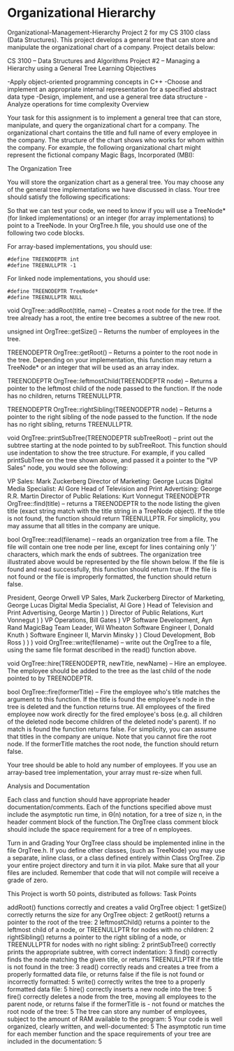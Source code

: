 # Organizational Hierarchy
Organizational-Management-Hierarchy
Project 2 for my CS 3100 class (Data Structures). This project develops a general tree that can store and manipulate the organizational chart of a company. Project details below:

CS 3100 – Data Structures and Algorithms Project #2 – Managing a Hierarchy using a General Tree Learning Objectives

-Apply object-oriented programming concepts in C++
-Choose and implement an appropriate internal representation for a specified abstract data type
-Design, implement, and use a general tree data structure
-Analyze operations for time complexity
Overview

Your task for this assignment is to implement a general tree that can store, manipulate, and query the organizational chart for a company. The organizational chart contains the title and full name of every employee in the company. The structure of the chart shows who works for whom within the company. For example, the following organizational chart might represent the fictional company Magic Bags, Incorporated (MBI):

The Organization Tree

You will store the organization chart as a general tree. You may choose any of the general tree implementations we have discussed in class. Your tree should satisfy the following specifications:

So that we can test your code, we need to know if you will use a TreeNode* (for linked implementations) or an integer (for array implementations) to point to a TreeNode. In your OrgTree.h file, you should use one of the following two code blocks.

For array-based implementations, you should use:

    #define TREENODEPTR int
    #define TREENULLPTR -1
For linked node implementations, you should use:

    #define TREENODEPTR TreeNode*
    #define TREENULLPTR NULL
void OrgTree::addRoot(title, name) – Creates a root node for the tree. If the tree already has a root, the entire tree becomes a subtree of the new root.

unsigned int OrgTree::getSize() – Returns the number of employees in the tree.

TREENODEPTR OrgTree::getRoot() – Returns a pointer to the root node in the tree. Depending on your implementation, this function may return a TreeNode* or an integer that will be used as an array index.

TREENODEPTR OrgTree::leftmostChild(TREENODEPTR node) – Returns a pointer to the leftmost child of the node passed to the function. If the node has no children, returns TREENULLPTR.

TREENODEPTR OrgTree::rightSibling(TREENODEPTR node) – Returns a pointer to the right sibling of the node passed to the function. If the node has no right sibling, returns TREENULLPTR.

void OrgTree::printSubTree(TREENODEPTR subTreeRoot) – print out the subtree starting at the node pointed to by subTreeRoot. This function should use indentation to show the tree structure. For example, if you called printSubTree on the tree shown above, and passed it a pointer to the "VP Sales" node, you would see the following:

  VP Sales: Mark Zuckerberg
  	Director of Marketing: George Lucas
  		Digital Media Specialist: Al Gore
  		Head of Television and Print Advertising: George R.R. Martin
  	Director of Public Relations: Kurt Vonnegut
TREENODEPTR OrgTree::find(title) – returns a TREENODEPTR to the node listing the given title (exact string match with the title string in a TreeNode object). If the title is not found, the function should return TREENULLPTR. For simplicity, you may assume that all titles in the company are unique.

bool OrgTree::read(filename) – reads an organization tree from a file. The file will contain one tree node per line, except for lines containing only ')' characters, which mark the ends of subtrees. The organization tree illustrated above would be represented by the file shown below. If the file is found and read successfully, this function should return true. If the file is not found or the file is improperly formatted, the function should return false.

  President, George Orwell
  VP Sales, Mark Zuckerberg
  Director of Marketing, George Lucas
  Digital Media Specialist, Al Gore
  )
  Head of Television and Print Advertising, George Martin
  )
  )
  Director of Public Relations, Kurt Vonnegut
  )
  )
  VP Operations, Bill Gates
  )
  VP Software Development, Ayn Rand
  MagicBag Team Leader, Wil Wheaton
  Software Engineer I, Donald Knuth
  )
  Software Engineer II, Marvin Minsky
  )
  )
  Cloud Development, Bob Ross
  )
  )
  )
void OrgTree::write(filename) – write out the OrgTree to a file, using the same file format described in the read() function above.

void OrgTree::hire(TREENODEPTR, newTitle, newName) – Hire an employee. The employee should be added to the tree as the last child of the node pointed to by TREENODEPTR.

bool OrgTree::fire(formerTitle) – Fire the employee who's title matches the argument to this function. If the title is found the employee's node in the tree is deleted and the function returns true. All employees of the fired employee now work directly for the fired employee's boss (e.g. all children of the deleted node become children of the deleted node's parent). If no match is found the function returns false. For simplicity, you can assume that titles in the company are unique. Note that you cannot fire the root node. If the formerTitle matches the root node, the function should return false.

Your tree should be able to hold any number of employees. If you use an array-based tree implementation, your array must re-size when full.

Analysis and Documentation

Each class and function should have appropriate header documentation/comments. Each of the functions specified above must include the asymptotic run time, in Θ(n) notation, for a tree of size n, in the header comment block of the function.The OrgTree class comment block should include the space requirement for a tree of n employees.

Turn in and Grading Your OrgTree class should be implemented inline in the file OrgTree.h. If you define other classes, (such as TreeNode) you may use a separate, inline class, or a class defined entirely within Class OrgTree. Zip your entire project directory and turn it in via pilot. Make sure that all your files are included. Remember that code that will not compile will receive a grade of zero.

This Project is worth 50 points, distributed as follows: Task Points

addRoot() functions correctly and creates a valid OrgTree object: 1
getSize() correctly returns the size for any OrgTree object: 2
getRoot() returns a pointer to the root of the tree: 2
leftmostChild() returns a pointer to the leftmost child of a node, or TREENULLPTR for nodes with no children: 2
rightSibling() returns a pointer to the right sibling of a node, or TREENULLPTR for nodes with no right sibling: 2
printSubTree() correctly prints the appropriate subtree, with correct indentation: 3
find() correctly finds the node matching the given title, or returns TREENULLPTR if the title is not found in the tree: 3
read() correctly reads and creates a tree from a properly formatted data file, or returns false if the file is not found or
incorrectly formatted: 5
write() correctly writes the tree to a properly formatted data file: 5
hire() correctly inserts a new node into the tree: 5
fire() correctly deletes a node from the tree, moving all employees to the parent node, or returns false if the formerTitle is - not found or matches the root node of the tree: 5
The tree can store any number of employees, subject to the amount of RAM available to the program: 5
Your code is well organized, clearly written, and well-documented: 5
The asymptotic run time for each member function and the space requirements of your tree are included in the documentation:	5
